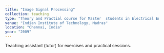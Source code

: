 ```yaml
---
title: "Image Signal Processing"
collection: teaching
type: "Theory and Practial course for Master  students in Electrical Engineering"
venue: "Indian Institute of Technology, Madras"
location: "Chennai, India"
year: "2009"
---
```

Teaching assistant (tutor) for exercises and practical sessions.
